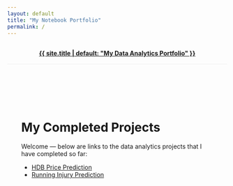 ```yaml
---
layout: default
title: "My Notebook Portfolio"
permalink: /
---
```


<header style="padding:1rem; border-bottom:1px solid #eee;">
  <a href="{{ '/' | relative_url }}"><strong>{{ site.title | default: "My Data Analytics Portfolio" }}</strong></a>
</header>

<main style="padding:2rem;">
  <h1 id="my-completed-projects">My Completed Projects</h1>

  <p>Welcome — below are links to the data analytics projects that I have completed so far:</p>

  <ul>
    <li><a href="{{ '/notebooks/hdb-price-prediction/' | relative_url }}">HDB Price Prediction</a></li>
    <li><a href="{{ '/notebooks/running-injury/' | relative_url }}">Running Injury Prediction</a></li>
  </ul>
</main>
